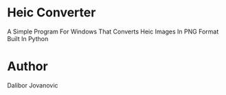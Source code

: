 # Heic Converter
A Simple Program For Windows That Converts Heic Images In PNG Format Built In Python

# Author
Dalibor Jovanovic

